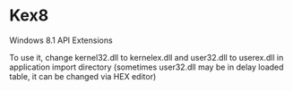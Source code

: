 # Kex8
Windows 8.1 API Extensions

To use it, change kernel32.dll to kernelex.dll and user32.dll to userex.dll in application import directory (sometimes user32.dll may be in delay loaded table, it can be changed via HEX editor)

